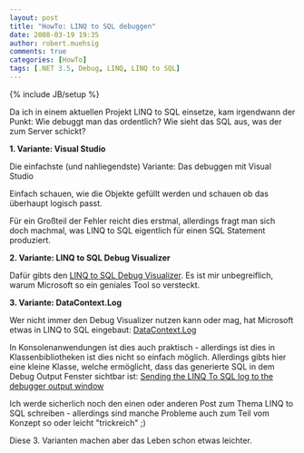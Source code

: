 ```yaml
---
layout: post
title: "HowTo: LINQ to SQL debuggen"
date: 2008-03-19 19:35
author: robert.muehsig
comments: true
categories: [HowTo]
tags: [.NET 3.5, Debug, LINQ, LINQ to SQL]
---
```

{% include JB/setup %}
<p>Da ich in einem aktuellen Projekt LINQ to SQL einsetze, kam irgendwann der Punkt: Wie debuggt man das ordentlich? Wie sieht das SQL aus, was der zum Server schickt?</p>  <p><strong>1. Variante: Visual Studio</strong></p>  <p>Die einfachste (und nahliegendste) Variante: Das debuggen mit Visual Studio</p>  <p>Einfach schauen, wie die Objekte gef&#252;llt werden und schauen ob das &#252;berhaupt logisch passt.</p>  <p>F&#252;r ein Gro&#223;teil der Fehler reicht dies erstmal, allerdings fragt man sich doch machmal, was LINQ to SQL eigentlich f&#252;r einen SQL Statement produziert.</p>  <p><strong>2. Variante: LINQ to SQL Debug Visualizer</strong></p>  <p>Daf&#252;r gibts den <a href="http://weblogs.asp.net/scottgu/archive/2007/07/31/linq-to-sql-debug-visualizer.aspx">LINQ to SQL Debug Visualizer</a>. Es ist mir unbegreiflich, warum Microsoft so ein geniales Tool so versteckt.</p>  <p><strong>3. Variante: DataContext.Log</strong></p>  <p>Wer nicht immer den Debug Visualizer nutzen kann oder mag, hat Microsoft etwas in LINQ to SQL eingebaut: <a href="http://msdn2.microsoft.com/de-de/library/system.data.linq.datacontext.log.aspx">DataContext.Log</a>&#160;</p>  <p>In Konsolenanwendungen ist dies auch praktisch - allerdings ist dies in Klassenbibliotheken ist dies nicht so einfach m&#246;glich. Allerdings gibts hier eine kleine Klasse, welche erm&#246;glicht, dass das generierte SQL in dem Debug Output Fenster sichtbar ist: <a href="http://www.u2u.info/Blogs/Kris/Lists/Posts/Post.aspx?ID=11">Sending the LINQ To SQL log to the debugger output window</a></p>  <p>Ich werde sicherlich noch den einen oder anderen Post zum Thema LINQ to SQL schreiben - allerdings sind manche Probleme auch zum Teil vom Konzept so oder leicht &quot;trickreich&quot; ;)</p>  <p>Diese 3. Varianten machen aber das Leben schon etwas leichter.</p>
